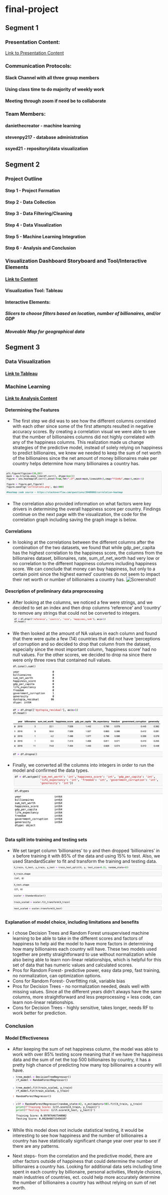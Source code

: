 # final-project
## Segment 1
### Presentation Content:
[Link to Presentation Content](https://docs.google.com/presentation/d/1XPg9STbXekAmAopnO2dyry2ArxlAnhtrKhoGGwpg8ho/edit?usp=sharing)

### Communication Protocols:
#### Slack Channel with all three group members
#### Using class time to do majority of weekly work
#### Meeting through zoom if need be to collaborate

### Team Members:
#### daniethecreator - machine learning
#### stevenpy217 - database administration
#### ssyed21 - repository/data visualization

## Segment 2
### Project Outline
#### Step 1 - Project Formation
#### Step 2 - Data Collection
#### Step 3 - Data Filtering/Cleaning
#### Step 4 - Data Visualization
#### Step 5 - Machine Learning Integration
#### Step 6 - Analysis and Conclusion

### Visualization Dashboard Storyboard and Tool/Interactive Elements
#### [Link to Content](https://docs.google.com/presentation/d/1QEt-iPHj8puTHB0KhH6VZSqS7NMc-zfWgPadV98640k/edit?usp=sharing)
#### Visualization Tool: Tableau
#### Interactive Elements:
##### Slicers to choose filters based on location, number of billionaires, and/or GDP
##### Moveable Map for geographical data

## Segment 3
### Data Visualization
#### [Link to Tableau](https://public.tableau.com/app/profile/sohail.a.syed/viz/FinalProject_16245847247810/Story2)

### Machine Learning
#### [Link to Analysis Content](https://docs.google.com/presentation/d/1XPg9STbXekAmAopnO2dyry2ArxlAnhtrKhoGGwpg8ho/edit#slide=id.ge0e077afc1_0_44)
#### Determining the Features
* The first step we did was to see how the different columns correlated with each other since some of the first attempts resulted in negative accuracy scores. By creating a correlation visual we were able to see that the number of billionaires columns did not highly correlated with any of the happiness columns. This realization made us change strategies of the predictive model, instead of solely relying on happiness to predict billionaires, we knew we needed to keep the sum of net worth of the billionaires since the net amount of money billionaires make per country helps determine how many billionaires a country has. 

 ![Screenshot!](./Resources/Images/Correlation_code.png)

* The correlation also provided information on what factors were key drivers in determining the overall happiness score per country. Findings continue on the next page with the visualization, the code for the correlation graph including saving the graph image is below. 



#### Correlations
* In looking at the correlations between the different columns after the combination of the two datasets, we found that while gdp_per_capita has the highest correlation to the happiness score, the columns from the billionaires dataset, billionaires, rate, sum_of_net_worth had very low or no correlation to the different happiness columns including happiness score. We can conclude that money can buy happiness, but only to a certain point since the highest earned’ countries do not seem to impact their net worth or number of billionaires a country has. 
 ![Screenshot!](./Resources/Images/correlations.png)

#### Description of preliminary data preprocessing 

* After looking at the columns, we noticed a few were strings, and we decided to set an index and then drop columns ‘reference’ and ‘country’ to remove any strings that could not be converted to integers.
![Screenshot!](./Resources/Images/Drop_Columns.png)

* We then looked at the amount of NA values in each column and found that there were quite a few (14) countries that did not have ‘perceptions of corruption and so decided to drop that column from the dataset, especially since the most important column, ‘happiness score’ had no null values. For the other scores, we decided to drop na since there were only three rows that contained null values.
 ![Screenshot!](./Resources/Images/Drop_Na.png)

* Finally, we converted all the columns into integers in order to run the model and confirmed the data types. 
![Screenshot!](./Resources/Images/Df_Types.png)

#### Data split into training and testing sets
* We set target column ‘billionaires’ to y and then dropped ‘billionaires’ in x before training it with 85% of the data and using 15% to test. Also, we used StandardScaler to fit and transform the training and testing data. 
![Screenshot!](./Resources/Images/Test_Train.png)

#### Explanation of model choice, including limitations and benefits
* I chose Decision Trees and Random Forest unsupervised machine learning to be able to take in the different scores and factors of happiness to help aid the model to have more factors in determining how many billionaires each country will have. These two models used together are pretty straightforward to use without normalization while also being able to learn non-linear relationships, which is helpful for this set of data that has numeric values and calculated scores.
* Pros for Random Forest- predictive power, easy data prep, fast training, no normalization, can optimization options.
* Cons for Random Forest- Overfitting risk, variable bias
* Pros for Decision Trees - no normalization needed, deals well with missing values. Since all the different years didn’t always have the same columns, more straightforward and less preprocessing = less code, can learn non-linear relationships.
* Cons for Decision Trees - highly sensitive, takes longer, needs RF to work better for prediction.

### Conclusion 
#### Model Effectiveness 
* After keeping the sum of net happiness column, the model was able to work with over 85% testing score meaning that if we have the happiness data and the sum of net the top 500 billionaires by country, it has a pretty high chance of predicting how many top billionaires a country will have. 
![Screenshot!](./Resources/Images/Model_Accuracy.png)

* While this model does not include statistical testing, it would be interesting to see how happiness and the number of billionaires a country has have statistically significant change year over year to see if there are any patterns.
* Next steps- from the correlation and the predictive model, there are other factors outside of happiness that could determine the number of billionaires a country has. Looking for additional data sets including time spent in each country by billionaire, personal activities, lifestyle choices, main industries of countries, ect. could help more accurately determine the number of billionaires a country has without relying on sum of net worth. 

